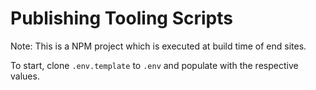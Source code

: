 # Publishing Tooling Scripts

Note: This is a NPM project which is executed at build time of end sites.

To start, clone `.env.template` to `.env` and populate with the respective values.
